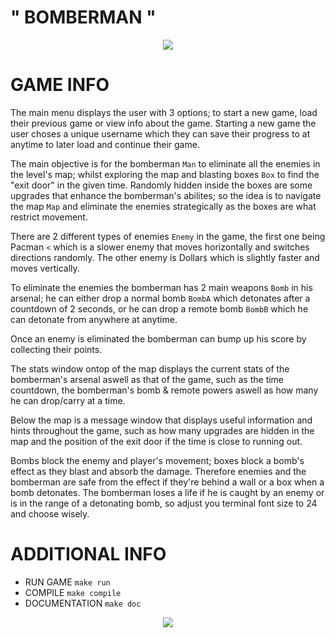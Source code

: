 # " BOMBERMAN "
<p align='center'>
<img src = https://i.pinimg.com/236x/a5/fe/51/a5fe51d350533ea8a50ac67c4559ed90--retro-games-shirt-ideas.jpg>
</p>

# GAME INFO	

The main menu displays the user with 3 options; to start a new game, load their previous game or view info about the game.
Starting a new game the user choses a unique username which they can save their progress to at anytime to later load and continue their game.

The main objective is for the bomberman `Man` to eliminate all the enemies in the level's map;
whilst exploring the map and blasting boxes `Box` to find the "exit door" in the given time. Randomly hidden inside the boxes are some upgrades that 
enhance the bomberman's abilites; so the idea is to navigate the map `Map` and eliminate the enemies strategically as the boxes
are what restrict movement.

There are 2 different types of enemies `Enemy` in the game, the first one being Pacman `<` which is a slower enemy that moves horizontally and switches 
directions randomly. The other enemy is Dollar`$` which is slightly faster and moves vertically.

To eliminate the enemies the bomberman has 2 main weapons `Bomb` in his arsenal; he can either drop a normal bomb `BombA` which detonates after a countdown
of 2 seconds, or he can drop a remote bomb `BombB` which he can detonate from anywhere at anytime.

Once an enemy is eliminated the bomberman can bump up his score by collecting their points.

The stats window ontop of the map displays the current stats of the bomberman's arsenal aswell as that of the game, such as the time countdown,
the bomberman's bomb & remote powers aswell as how many he can drop/carry at a time.

Below the map is a message window that displays useful information and hints throughout the game, such as how many upgrades are hidden in the map and 
the position of the exit door if the time is close to running out.

Bombs block the enemy and player's movement; boxes block a bomb's effect as they blast and absorb the damage. Therefore enemies and the bomberman
are safe from the effect if they're behind a wall or a box when a bomb detonates.
The bomberman loses a life if he is caught by an enemy or is in the range of a detonating bomb, so adjust you terminal font size to 24 and choose wisely. 


# ADDITIONAL INFO

* RUN GAME `make run`
* COMPILE `make compile`
* DOCUMENTATION `make doc`

<p align='center'>
<img src = https://i7.pngflow.com/pngimage/808/938/png-bomberman-story-ds-bomberman-land-touch-2-bomberman-blast-bomberman-game-text-logo-computer-wallpaper-clipart.png >
</p>
